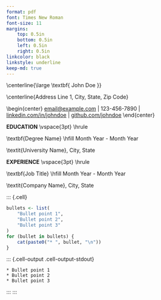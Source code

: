 ```yaml
---
format: pdf
font: Times New Roman
font-size: 11
margins:
    top: 0.5in
    bottom: 0.5in
    left: 0.5in
    right: 0.5in
linkcolor: black
linkstyle: underline
keep-md: true
---
```





\centerline{\large \textbf{ John Doe }}

\centerline{Address Line 1, City, State, Zip Code}

\begin{center}
email@example.com | 123-456-7890 | [linkedin.com/in/johndoe](https://www.linkedin.com/in/johndoe) | [github.com/johndoe](https://www.github.com/johndoe)
\end{center}

**EDUCATION**
\vspace{3pt}
\hrule

\textbf{Degree Name} \hfill Month Year - Month Year

\textit{University Name}, City, State

**EXPERIENCE**
\vspace{3pt}
\hrule

\textbf{Job Title} \hfill Month Year - Month Year

\textit{Company Name}, City, State



::: {.cell}

```{.r .cell-code}
bullets <- list(
    "Bullet point 1",
    "Bullet point 2",
    "Bullet point 3"
)
for (bullet in bullets) {
    cat(paste0("* ", bullet, "\n"))
}
```

::: {.cell-output .cell-output-stdout}

```
* Bullet point 1
* Bullet point 2
* Bullet point 3
```


:::
:::
